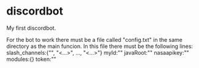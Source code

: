 # discordbot
My first discordbot.

For the bot to work there must be a file called "config.txt" in the same directory as the main funcion.
In this file there must be the following lines:
 slash_channels:{"<ids of allowed channels>", "<...>", ..., "<...>"}
 myId:"<id of bot owner>"
 javaRoot:"<path where the loaded modules should be compiled to>"
 nasaapikey:"<nasa api key>"
 modules:{}
 token:"<bot token>"
